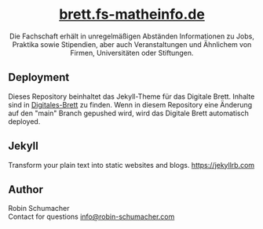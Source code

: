 <h1 align='center'><a href="https://brett.fs-matheinfo.de">brett.fs-matheinfo.de</a></h1>
<div align='center'>
Die Fachschaft erhält in unregelmäßigen Abständen Informationen zu Jobs, Praktika sowie Stipendien, aber auch Veranstaltungen und Ähnlichem von Firmen, Universitäten oder Stiftungen.</div>

## Deployment
Dieses Repository beinhaltet das Jekyll-Theme für das Digitale Brett. Inhalte sind in [Digitales-Brett](https://github.com/Fachschaft-FB12/Digitales-Brett) zu finden. Wenn in diesem Repository eine Änderung auf den "main" Branch gepushed wird, wird das Digitale Brett automatisch deployed.

## Jekyll
Transform your plain text into static websites and blogs. https://jekyllrb.com

## Author
Robin Schumacher<br>
Contact for questions info@robin-schumacher.com
